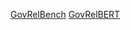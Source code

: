 [GovRelBench](https://huggingface.co/datasets/pansysy/GovRelBench)
[GovRelBERT](https://huggingface.co/pansysy/GovRelBERT)

